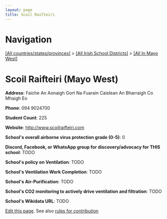 ```yaml
---
layout: page
title: Scoil Raifteiri
---
```

# Navigation

[[All countries/states/provinces]](../../..) > [[All Irish School Districts]](../..) > [[All In Mayo West]](..)

# Scoil Raifteiri (Mayo West)

**Address**: Faiche An Aonaigh Gort Na Fuarain Caislean An Bharraigh Co Mhaigh Eo

**Phone**: 094 9024700

**Student Count**: 225

**Website**: <http://www.scoilraifteiri.com>

**School's overall airborne virus protection grade (0-5)**: 0

**Discord, Facebook, or WhatsApp group for discovery/advocacy for THIS school**: TODO

**School's policy on Ventilation**: TODO

**School's Ventilation Work Completion**: TODO

**School's Air-Purification**: TODO

**School's CO2 monitoring to actively drive ventilation and filtration**: TODO

**School's Wikidata URL**: TODO


[Edit this page](https://github.com/ventilate-schools/Ireland/edit/main/./Mayo_West/Scoil_Raifteiri.md). See also [rules for contribution](../../../contribution-rules/)
